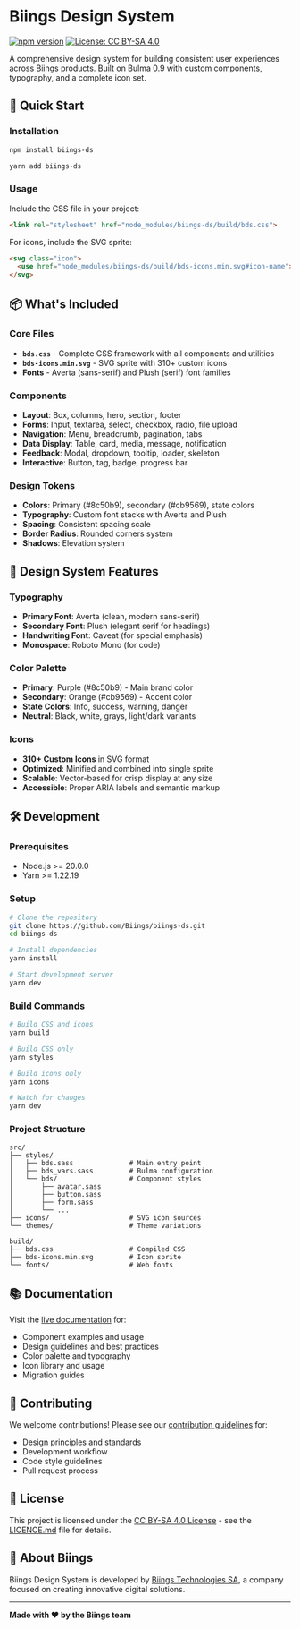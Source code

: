 # Biings Design System

[![npm version](https://img.shields.io/npm/v/biings-ds.svg?labelColor=46285D&color=8C50B9&label=npm&style=flat)](https://www.npmjs.com/package/biings-ds)
[![License: CC BY-SA 4.0](https://img.shields.io/badge/License-CC%20BY--SA%204.0-lightgrey.svg)](https://creativecommons.org/licenses/by-sa/4.0/)

A comprehensive design system for building consistent user experiences across Biings products. Built on Bulma 0.9 with custom components, typography, and a complete icon set.

## 🚀 Quick Start

### Installation

```bash
npm install biings-ds
```
```bash
yarn add biings-ds
```

### Usage

Include the CSS file in your project:

```html
<link rel="stylesheet" href="node_modules/biings-ds/build/bds.css">
```

For icons, include the SVG sprite:

```html
<svg class="icon">
  <use href="node_modules/biings-ds/build/bds-icons.min.svg#icon-name"></use>
</svg>
```

## 📦 What's Included

### Core Files
- **`bds.css`** - Complete CSS framework with all components and utilities
- **`bds-icons.min.svg`** - SVG sprite with 310+ custom icons
- **Fonts** - Averta (sans-serif) and Plush (serif) font families

### Components
- **Layout**: Box, columns, hero, section, footer
- **Forms**: Input, textarea, select, checkbox, radio, file upload
- **Navigation**: Menu, breadcrumb, pagination, tabs
- **Data Display**: Table, card, media, message, notification
- **Feedback**: Modal, dropdown, tooltip, loader, skeleton
- **Interactive**: Button, tag, badge, progress bar

### Design Tokens
- **Colors**: Primary (#8c50b9), secondary (#cb9569), state colors
- **Typography**: Custom font stacks with Averta and Plush
- **Spacing**: Consistent spacing scale
- **Border Radius**: Rounded corners system
- **Shadows**: Elevation system

## 🎨 Design System Features

### Typography
- **Primary Font**: Averta (clean, modern sans-serif)
- **Secondary Font**: Plush (elegant serif for headings)
- **Handwriting Font**: Caveat (for special emphasis)
- **Monospace**: Roboto Mono (for code)

### Color Palette
- **Primary**: Purple (#8c50b9) - Main brand color
- **Secondary**: Orange (#cb9569) - Accent color
- **State Colors**: Info, success, warning, danger
- **Neutral**: Black, white, grays, light/dark variants

### Icons
- **310+ Custom Icons** in SVG format
- **Optimized**: Minified and combined into single sprite
- **Scalable**: Vector-based for crisp display at any size
- **Accessible**: Proper ARIA labels and semantic markup

## 🛠️ Development

### Prerequisites
- Node.js >= 20.0.0
- Yarn >= 1.22.19

### Setup
```bash
# Clone the repository
git clone https://github.com/Biings/biings-ds.git
cd biings-ds

# Install dependencies
yarn install

# Start development server
yarn dev
```

### Build Commands
```bash
# Build CSS and icons
yarn build

# Build CSS only
yarn styles

# Build icons only
yarn icons

# Watch for changes
yarn dev
```

### Project Structure
```
src/
├── styles/
│   ├── bds.sass              # Main entry point
│   ├── bds_vars.sass         # Bulma configuration
│   └── bds/                  # Component styles
│       ├── avatar.sass
│       ├── button.sass
│       ├── form.sass
│       └── ...
├── icons/                    # SVG icon sources
└── themes/                   # Theme variations

build/
├── bds.css                   # Compiled CSS
├── bds-icons.min.svg         # Icon sprite
└── fonts/                    # Web fonts
```

## 📚 Documentation

Visit the [live documentation](https://biings.design) for:
- Component examples and usage
- Design guidelines and best practices
- Color palette and typography
- Icon library and usage
- Migration guides

## 🤝 Contributing

We welcome contributions! Please see our [contribution guidelines](https://biings.design/#/contribute) for:
- Design principles and standards
- Development workflow
- Code style guidelines
- Pull request process

## 📄 License

This project is licensed under the [CC BY-SA 4.0 License](https://creativecommons.org/licenses/by-sa/4.0/) - see the [LICENCE.md](LICENCE.md) file for details.

## 🏢 About Biings

Biings Design System is developed by [Biings Technologies SA](https://www.biings.com), a company focused on creating innovative digital solutions.

---

**Made with ❤️ by the Biings team**
